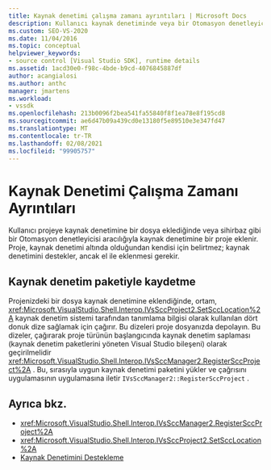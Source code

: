 ```yaml
---
title: Kaynak denetimi çalışma zamanı ayrıntıları | Microsoft Docs
description: Kullanıcı kaynak denetiminde veya bir Otomasyon denetleyicisi aracılığıyla projeye bir dosya eklediğinde, projenin kaynak denetimine nasıl eklendiğini öğrenin.
ms.custom: SEO-VS-2020
ms.date: 11/04/2016
ms.topic: conceptual
helpviewer_keywords:
- source control [Visual Studio SDK], runtime details
ms.assetid: 1acd30e0-f98c-4bde-b9cd-4076845887df
author: acangialosi
ms.author: anthc
manager: jmartens
ms.workload:
- vssdk
ms.openlocfilehash: 213b0096f2bea541fa55840f8f1ea78e8f195cd8
ms.sourcegitcommit: ae6d47b09a439cd0e13180f5e89510e3e347fd47
ms.translationtype: MT
ms.contentlocale: tr-TR
ms.lasthandoff: 02/08/2021
ms.locfileid: "99905757"
---
```

# <a name="source-control-runtime-details"></a>Kaynak Denetimi Çalışma Zamanı Ayrıntıları
Kullanıcı projeye kaynak denetimine bir dosya eklediğinde veya sihirbaz gibi bir Otomasyon denetleyicisi aracılığıyla kaynak denetimine bir proje eklenir. Proje, kaynak denetimi altında olduğundan kendisi için belirtmez; kaynak denetimini destekler, ancak el ile eklenmesi gerekir.

## <a name="registering-with-a-source-control-package"></a>Kaynak denetim paketiyle kaydetme
 Projenizdeki bir dosya kaynak denetimine eklendiğinde, ortam, <xref:Microsoft.VisualStudio.Shell.Interop.IVsSccProject2.SetSccLocation%2A> kaynak denetim sistemi tarafından tanımlama bilgisi olarak kullanılan dört donuk dize sağlamak için çağırır. Bu dizeleri proje dosyanızda depolayın. Bu dizeler, çağırarak proje türünün başlangıcında kaynak denetim saplaması (kaynak denetim paketlerini yöneten Visual Studio bileşeni) olarak geçirilmelidir <xref:Microsoft.VisualStudio.Shell.Interop.IVsSccManager2.RegisterSccProject%2A> . Bu, sırasıyla uygun kaynak denetimi paketini yükler ve çağrısını uygulamasının uygulamasına iletir `IVsSccManager2::RegisterSccProject` .

## <a name="see-also"></a>Ayrıca bkz.
- <xref:Microsoft.VisualStudio.Shell.Interop.IVsSccManager2.RegisterSccProject%2A>
- <xref:Microsoft.VisualStudio.Shell.Interop.IVsSccProject2.SetSccLocation%2A>
- [Kaynak Denetimini Destekleme](../../extensibility/internals/supporting-source-control.md)
